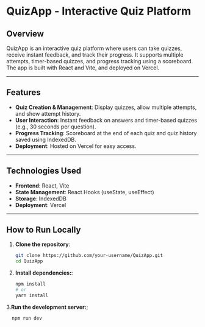 # QuizApp - Interactive Quiz Platform

## Overview
QuizApp is an interactive quiz platform where users can take quizzes, receive instant feedback, and track their progress. It supports multiple attempts, timer-based quizzes, and progress tracking using a scoreboard. The app is built with React and Vite, and deployed on Vercel.

---

## Features
- **Quiz Creation & Management**: Display quizzes, allow multiple attempts, and show attempt history.
- **User Interaction**: Instant feedback on answers and timer-based quizzes (e.g., 30 seconds per question).
- **Progress Tracking**: Scoreboard at the end of each quiz and quiz history saved using IndexedDB.
- **Deployment**: Hosted on Vercel for easy access.

---

## Technologies Used
- **Frontend**: React, Vite
- **State Management**: React Hooks (useState, useEffect)
- **Storage**: IndexedDB
- **Deployment**: Vercel

---

## How to Run Locally
1. **Clone the repository**:
   ```bash
   git clone https://github.com/your-username/QuizApp.git
   cd QuizApp

2. **Install dependencies:**:
    ```bash
    npm install
    # or
    yarn install

3.**Run the development server:**;
  ```bash
    npm run dev
